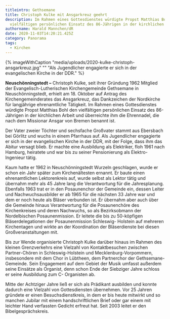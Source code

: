 ```yaml
---
titleintro: Gethsemane
title: Christoph Kulke mit Ansgarkreuz geehrt
description: Im Rahmen eines Gottesdienstes würdigte Propst Matthias Bohl den
  vielfältigen persönlichen Einsatz des 86-Jährigen in der kirchlichen Arbeit.
authorname: Harald Mannchen/dR
date: 2020-11-03T14:20:21.425Z
category: Panorama
tags:
  - Kirchen
---
```

{% imageWithCaption "media/uploads/2020-kulke-christoph-ansgarkreuz.jpg" "" "Als Jugendlicher engagierte er sich in der evangelischen Kirche in der DDR." %}

**Neuschönningstedt –** Christoph Kulke, seit ihrer Gründung 1962 Mitglied der Evangelisch-Lutherischen Kirchengemeinde Gethsemane in Neuschönningstedt, erhielt am 18. Oktober auf Antrag des Kirchengemeinderates das Ansgarkreuz, das Dankzeichen der Nordkirche für langjährige ehrenamtliche Tätigkeit. Im Rahmen eines Gottesdienstes würdigte Propst Matthias Bohl den vielfältigen persönlichen Einsatz des 86-Jährigen in der kirchlichen Arbeit und überreichte ihm die Ehrennadel, die nach dem Missionar Ansgar von Bremen benannt ist. 

Der Vater zweier Töchter und sechsfache Großvater stammt aus Ebersbach bei Görlitz und wuchs in einem Pfarrhaus auf. Als Jugendlicher engagierte er sich in der evangelischen Kirche in der DDR, mit der Folge, dass ihm das Abitur versagt blieb. Er machte eine Ausbildung als Elektriker, floh 1961 nach Hamburg, heiratete und war bis zu seiner Pensionierung als Elektro-Ingenieur tätig. 

Kaum hatte er 1962 in Neuschönningstedt Wurzeln geschlagen, wurde er schon ein Jahr später zum Kirchenältesten ernannt. Er baute einen ehrenamtlichen Lektorenkreis auf, wurde selbst als Lektor tätig und übernahm mehr als 45 Jahre lang die Verantwortung für die Jahresplanung. Ebenfalls 1963 trat er in den Posaunenchor der Gemeinde ein, dessen Leiter und Nachwuchsausbilder er ab 1965 für die nächsten 33 Jahre war und dem er noch heute als Bläser verbunden ist. Er übernahm aber auch über die Gemeinde hinaus Verantwortung für die Posaunenchöre des Kirchenkreises und deren Nachwuchs, so als Bezirksobmann der Nordelbischen Posaunenmission. Er leitete die bis zu 50-köpfigen Bläserdelegationen der Posaunenmission Schleswig- Holstein auf mehreren Kirchentagen und wirkte an der Koordination der Bläserdienste bei diesen Großveranstaltungen mit. 

Bis zur Wende organisierte Christoph Kulke darüber hinaus im Rahmen des kleinen Grenzverkehrs eine Vielzahl von Kontaktbesuchen zwischen Partner-Chören in Schleswig-Holstein und Mecklenburg-Vorpommern, insbesondere mit dem Chor in Lübtheen, dem Partnerchor der Gethsemane-Gemeinde. Sein Engagement auf dem Gebiet der Musik umfasst außerdem seine Einsätze als Organist, denn schon Ende der Siebziger Jahre schloss er seine Ausbildung zum C- Organisten ab. 

Mitte der Achtziger Jahre ließ er sich als Prädikant ausbilden und konnte dadurch eine Vielzahl von Gottesdiensten übernehmen. Vor 25 Jahren gründete er einen Besuchsdienstkreis, in dem er bis heute mitwirkt und so manchen Jubilar mit einem handschriftlichen Brief oder gar einem mit leichter Hand verfassten Gedicht erfreut hat. Seit 2003 leitet er den Bibelgesprächskreis.